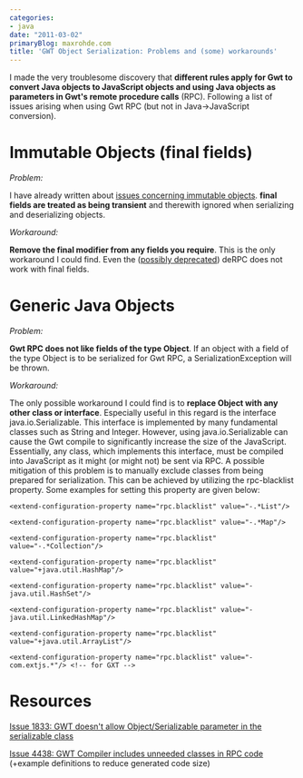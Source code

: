 ```yaml
---
categories:
- java
date: "2011-03-02"
primaryBlog: maxrohde.com
title: 'GWT Object Serialization: Problems and (some) workarounds'
---
```


I made the very troublesome discovery that **different rules apply for Gwt to convert Java objects to JavaScript objects and using Java objects as parameters in Gwt's remote procedure calls** (RPC). Following a list of issues arising when using Gwt RPC (but not in Java->JavaScript conversion).

# Immutable Objects (final fields)

_Problem:_

I have already written about [issues concerning immutable objects](http://maxrohde.com/2011/02/16/serializing-immutable-objects-in-gwt/). **final fields are treated as being transient** and therewith ignored when serializing and deserializing objects.

_Workaround:_

**Remove the final modifier from any fields you require**. This is the only workaround I could find. Even the ([possibly deprecated](http://maxrohde.com/2011/02/21/gwt-derpc-to-be-deprecated/)) deRPC does not work with final fields.

# Generic Java Objects

_Problem:_

**Gwt RPC does not like fields of the type Object**. If an object with a field of the type Object is to be serialized for Gwt RPC, a SerializationException will be thrown.

_Workaround:_

The only possible workaround I could find is to **replace Object with any other class or interface**. Especially useful in this regard is the interface java.io.Serializable. This interface is implemented by many fundamental classes such as String and Integer. However, using java.io.Serializable can cause the Gwt compile to significantly increase the size of the JavaScript. Essentially, any class, which implements this interface, must be compiled into JavaScript as it might (or might not) be sent via RPC. A possible mitigation of this problem is to manually exclude classes from being prepared for serialization. This can be achieved by utilizing the rpc-blacklist property. Some examples for setting this property are given below:

```
<extend-configuration-property name="rpc.blacklist" value="-.*List"/>
```

```
<extend-configuration-property name="rpc.blacklist" value="-.*Map"/>
```

```
<extend-configuration-property name="rpc.blacklist" value="-.*Collection"/>
```

```
<extend-configuration-property name="rpc.blacklist" value="+java.util.HashMap"/>
```

```
<extend-configuration-property name="rpc.blacklist" value="-java.util.HashSet"/>
```

```
<extend-configuration-property name="rpc.blacklist" value="-java.util.LinkedHashMap"/>
```

```
<extend-configuration-property name="rpc.blacklist" value="+java.util.ArrayList"/>
```

```
<extend-configuration-property name="rpc.blacklist" value="-com.extjs.*"/> <!-- for GXT -->
```

# Resources

[Issue 1833: GWT doesn't allow Object/Serializable parameter in the serializable class](http://code.google.com/p/google-web-toolkit/issues/detail?id=1833)

[Issue 4438: GWT Compiler includes unneeded classes in RPC code](http://code.google.com/p/google-web-toolkit/issues/detail?id=4438) (+example <extend-configuration-property> definitions to reduce generated code size)